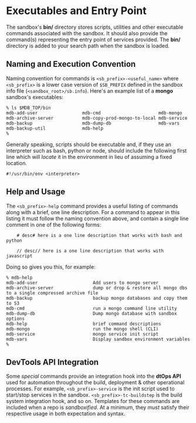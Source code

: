 # Executables and Entry Point

The sandbox's **bin/** directory stores scripts, utilities and other executable
commands associated with the sandbox. It should also provide the command(s)
representing the entry point of services provided. The **bin/** directory is
added to your search path when the sandbox is loaded.

## Naming and Execution Convention
Naming convention for commands is `<sb_prefix>-<useful_name>` where
`<sb_prefix>` is a lower case version of `$SB_PREFIX` defined in the sandbox
info file (`<sandbox_root>/sb.info`). Here's an example list of a **mongo**
sandbox's executables:
```
% ls $MDB_TOP/bin
mdb-add-user                 mdb-cmd                      mdb-mongo
mdb-archive-server           mdb-copy-prod-mongo-to-local mdb-service
mdb-backup                   mdb-dump-db                  mdb-vars
mdb-backup-util              mdb-help
%
```
Generally speaking, scripts should be executable and, if they use an interpreter
such as bash, python or node, should include the following first line which
will _locate_ it in the environment in lieu of assuming a fixed location.
```
#!/usr/bin/env <interpreter>
```

## Help and Usage

The `<sb_prefix>-help` command provides a useful listing of commands along
with a brief, one line description. For a command to appear in this listing
it must follow the naming convention above, and contain a single line
comment in one of the following forms:
```
    # desc# here is a one line description that works with bash and python

    // desc// here is a one line description that works with javascript
```

Doing so gives you this, for example:
```
% mdb-help
mdb-add-user                     Add users to mongo server
mdb-archive-server               dump or drop & restore all mongo dbs to a single compressed archive file
mdb-backup                       backup mongo databases and copy them to S3
mdb-cmd                          run a mongo command line utility
mdb-dump-db                      Dump mongo database with sandbox options
mdb-help                         brief command descriptions
mdb-mongo                        run the mongo shell (CLI)
mdb-service                      mongo service init script
mdb-vars                         Display sandbox environment variables
%
```

## DevTools API Integration

Some _special_ commands provide an integration hook into the **dtOps API** used
for automation throughout the build, deployment & other operational processes.
For example, `<sb_prefix>-service` is the init script used to start/stop
services in the sandbox. `<sb_prefix>-tc-buildstep` is the build system
integration hook, and so on. Templates for these commands are included when a
repo is _sandboxified_. At a minimum, they _must_ satisfy their respective usage
in both expectation and syntax.
